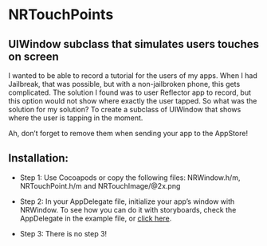 NRTouchPoints
=============

UIWindow subclass that simulates users touches on screen
---------------------

I wanted to be able to record a tutorial for the users of my apps. When I had Jailbreak, that was possible, but with a non-jailbroken phone, this gets complicated. The solution I found was to user Reflector app to record, but this option would not show where exactly the user tapped. So what was the solution for my solution? To create a subclass of UIWindow that shows where the user is tapping in the moment.

Ah, don’t forget to remove them when sending your app to the AppStore!


Installation:
---------------------

+ Step 1: Use Cocoapods or copy the following files: NRWindow.h/m, NRTouchPoint.h/m and NRTouchImage/@2x.png

+ Step 2: In your AppDelegate file, initialize your app’s window with NRWindow. To see how you can do it with storyboards, check the AppDelegate in the example file, or [click here](http://stackoverflow.com/a/10580083/675486).

+ Step 3: There is no step 3! 